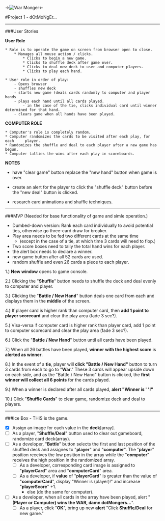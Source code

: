 ->![War Monger](http://1.bp.blogspot.com/-M8ikoxxokWM/T2qIZHuzMdI/AAAAAAAAAbQ/VvuyWtoZpIc/s1600/warmonger.jpg)<-

#Project 1 - dOtMoNgEr...

*****

###User Stories

**User Role**

	* Role is to operate the game on screen from browser open to close.
		* Manages all mouse action / clicks.
			* Clicks to begin a new game.
			* Clicks to shuffle deck after game over.
			* Clicks to deal new deck to user and computer players.
			* Clicks to play each hand.
			
	* User role in order of play:
		- Opens browser
		- shuffles new deck
		- starts new game (deals cards randomly to computer and player hands
		- plays each hand until all cards played.
			- in the case of the tie, clicks individual card until winner 			determined for that hand.
		- clears game when all hands have been played.
		
**COMPUTER ROLE**
	
	* Computer's role is completely random.
	* Computer randomizes the cards to be visited after each play, for each 	player.
	* Randomizes the shuffle and deal to each player after a new game has begun.
	* Computer tallies the wins after each play in scoreboards.
	
	
**NOTES**

- have "clear game" button replace the "new hand" button when game is over.

- create an alert for the player to click the "shuffle deck" button before the "new deal" button is clicked.

- research card animations and shuffle techniques. 

*****
###MVP
(Needed for base functionality of game and simle operation.)

- Dumbed-down version: Rank each card individually to avoid potential ties, otherwise go three-card draw for breaker.
- Play area needs to be fed two different cards at the same time
	- (except in the case of a tie, at which time 3 cards will need to flop.)
- 	Two score boxes need to tally the total hand wins for each player.
- 	the alert box needs to declare a winner.
- 	new game button after all 52 cards are used.
- 	random shuffle and even 26 cards a piece to each player.

1.) **New window** opens to game console.

2.) Clicking the "**Shuffle**" button needs to shuffle the deck and deal evenly to computer and player.

3.) Clicking the "**Battle / New Hand**" button deals one card from each and displays them in the **middle** of the screen.

4.) If player card is higher rank than computer card, then **add 1 point to player scorecard** and clear the play area (fade 3 sec?).

5.) Visa-versa if computer card is higher rank than player card, add 1 point to computer scorecard and clear the play area (fade 3 sec?).

6.) Click the "**Battle / New Hand**" button until all cards have been played.

7.) When all 26 battles have been played, **winner with the highest score** is **alerted as winner**.

8.) In the event of a **tie**, player will **click "Battle / New Hand"** button to turn 3 cards from each to go to "**War**." These 3 cards will appear upside down on each side, and as the "Battle / New Hand" button is clicked, the **first winner will collect all 6 points** for the cards played.

9.) When a winner is declared after all cards played, **alert "Winner is ' '!"**

10.) Click "**Shuffle Cards**" to clear game, randomize deck and deal to players.

-----
###Ice Box - THIS is the game.


- [x] Assign an image for each value in the **deck**[array].
- [ ] As a player, "**Shuffle/Deal**" button used to clear out gameboard, randomize card deck(array).
- [ ] As a developer, "**Battle**" button selects the first and last position of the shuffled deck and assignes to "**player**" and "**computer**".  The "**player**" position receives the low position in the array while the "**computer**" receives the high position in the randomized array.
	- [ ] As a developer, corresponding card image is assigned to "**playerCard**" area and "**computerCard**" area.
	- [ ] As a developer, if **value** of "**playerCard**" is greater than the value of "**computerCard**", display "Winner is (player)!" and increase "**playerScore**" +1.
		- else (do the same for computer).
- [ ] As a developer, when all cards in the array have been played, alert "**(Player or Computer) wins the WAR, damn dotMongers...**".
	- [ ] As a player, click "**OK**", bring up new **alert** "Click **Shuffle/Deal** for new game."